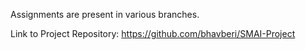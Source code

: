 Assignments are present in various branches.

Link to Project Repository: https://github.com/bhavberi/SMAI-Project

